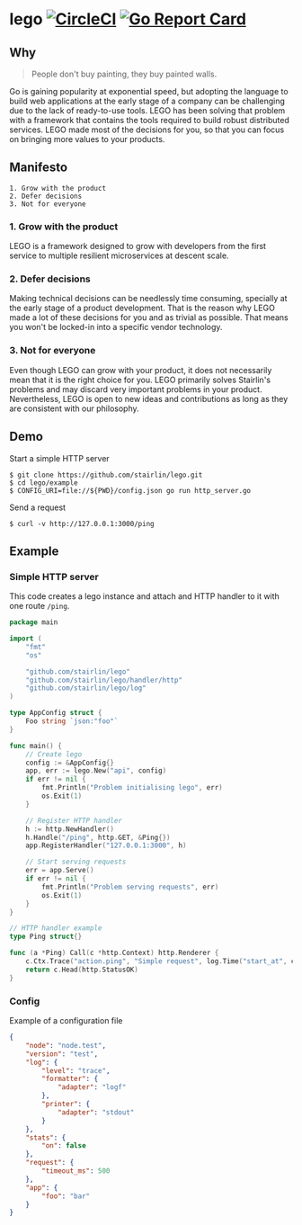 # lego [![CircleCI](https://circleci.com/gh/stairlin/lego.svg?style=svg)](https://circleci.com/gh/stairlin/lego) [![Go Report Card](https://goreportcard.com/badge/github.com/stairlin/lego)](https://goreportcard.com/report/github.com/stairlin/lego)

## Why

> People don't buy painting, they buy painted walls.

Go is gaining popularity at exponential speed, but adopting the language to build web applications at the early stage of a company can be challenging due to the lack of ready-to-use tools. LEGO has been solving that problem with a framework that contains the tools required to build robust distributed services. LEGO made most of the decisions for you, so that you can focus on bringing more values to your products.

## Manifesto

	1. Grow with the product
	2. Defer decisions
	3. Not for everyone

### 1. Grow with the product
LEGO is a framework designed to grow with developers from the first service to multiple resilient microservices at descent scale.

### 2. Defer decisions
Making technical decisions can be needlessly time consuming, specially at the early stage of a product development. That is the reason why LEGO made a lot of these decisions for you and as trivial as possible. That means you won't be locked-in into a specific vendor technology.

### 3. Not for everyone
Even though LEGO can grow with your product, it does not necessarily mean that it is the right choice for you. LEGO primarily solves Stairlin's problems and may discard very important problems in your product. Nevertheless, LEGO is open to new ideas and contributions as long as they are consistent with our philosophy.

## Demo

Start a simple HTTP server

```shell
$ git clone https://github.com/stairlin/lego.git
$ cd lego/example
$ CONFIG_URI=file://${PWD}/config.json go run http_server.go
```

Send a request

```shell
$ curl -v http://127.0.0.1:3000/ping
```

## Example

### Simple HTTP server

This code creates a lego instance and attach and HTTP handler to it with one route `/ping`.

```go
package main

import (
	"fmt"
	"os"

	"github.com/stairlin/lego"
	"github.com/stairlin/lego/handler/http"
	"github.com/stairlin/lego/log"
)

type AppConfig struct {
	Foo string `json:"foo"`
}

func main() {
	// Create lego
	config := &AppConfig{}
	app, err := lego.New("api", config)
	if err != nil {
		fmt.Println("Problem initialising lego", err)
		os.Exit(1)
	}

	// Register HTTP handler
	h := http.NewHandler()
	h.Handle("/ping", http.GET, &Ping{})
	app.RegisterHandler("127.0.0.1:3000", h)

	// Start serving requests
	err = app.Serve()
	if err != nil {
		fmt.Println("Problem serving requests", err)
		os.Exit(1)
	}
}

// HTTP handler example
type Ping struct{}

func (a *Ping) Call(c *http.Context) http.Renderer {
	c.Ctx.Trace("action.ping", "Simple request", log.Time("start_at", c.StartAt))
	return c.Head(http.StatusOK)
}

```

### Config

Example of a configuration file

```json
{
    "node": "node.test",
    "version": "test",
    "log": {
        "level": "trace",
        "formatter": {
            "adapter": "logf"
        },
        "printer": {
            "adapter": "stdout"
        }
    },
    "stats": {
        "on": false
    },
    "request": {
        "timeout_ms": 500
    },
    "app": {
        "foo": "bar"
    }
}
```

